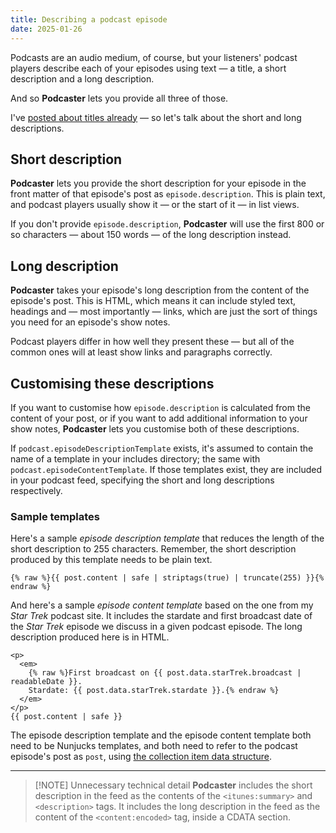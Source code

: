 ```yaml
---
title: Describing a podcast episode
date: 2025-01-26
---
```

Podcasts are an audio medium, of course, but your listeners' podcast players  describe each of your episodes using text — a title, a short description and a long description.

And so **Podcaster** lets you provide all three of those.

I've [posted about titles already][titles] — so let's talk about the short and long descriptions.

[titles]: 2025-01-15-three-titles.md

## Short description

**Podcaster** lets you provide the short description for your episode in the front matter of that episode's post as `episode.description`. This is plain text, and podcast players usually show it — or the start of it — in list views.

If you don't provide `episode.description`, **Podcaster** will use the first 800 or so characters — about 150 words — of the long description instead.

## Long description

**Podcaster** takes your episode's long description from the content of the episode's post. This is HTML, which means it can include styled text, headings and — most importantly — links, which are just the sort of things you need for an episode's show notes.

Podcast players differ in how well they present these — but all of the common ones will at least show links and paragraphs correctly.

## Customising these descriptions

If you want to customise how `episode.description` is calculated from the content of your post, or if you want to add additional information to your show notes, **Podcaster** lets you customise both of these descriptions.

If `podcast.episodeDescriptionTemplate` exists, it's assumed to contain the name of a template in your includes directory; the same with `podcast.episodeContentTemplate`. If those templates exist, they are included in your podcast feed, specifying the short and long descriptions respectively.

### Sample templates

Here's a sample _episode description template_ that reduces the length of the short description to 255 characters. Remember, the short description produced by this template needs to be plain text.

```liquid
{% raw %}{{ post.content | safe | striptags(true) | truncate(255) }}{% endraw %}
```

And here's a sample _episode content template_ based on the one from my _Star Trek_ podcast site. It includes the stardate and first broadcast date of the _Star Trek_ episode we discuss in a given podcast episode. The long description produced here is in HTML.

```liquid
<p>
  <em>
    {% raw %}First broadcast on {{ post.data.starTrek.broadcast | readableDate }}.  
    Stardate: {{ post.data.starTrek.stardate }}.{% endraw %}
  </em>
</p>
{{ post.content | safe }}
```

The episode description template and the episode content template both need to be Nunjucks templates, and both need to refer to the podcast episode's post as `post`, using [the collection item data structure][collection-item].

[collection-item]: https://www.11ty.dev/docs/collections/#collection-item-data-structure

---

> [!NOTE] Unnecessary technical detail
> **Podcaster** includes the short description in the feed as the contents of the `<itunes:summary>` and `<description>` tags.
> It includes the long description in the feed as the content of the `<content:encoded>` tag, inside a CDATA section.
> 